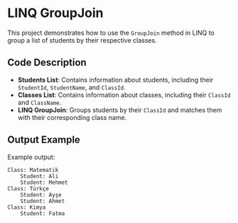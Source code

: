 # LINQ GroupJoin 

This project demonstrates how to use the `GroupJoin` method in LINQ to group a list of students by their respective classes.

## Code Description

- **Students List**: Contains information about students, including their `StudentId`, `StudentName`, and `ClassId`.
- **Classes List**: Contains information about classes, including their `ClassId` and `ClassName`.
- **LINQ GroupJoin**: Groups students by their `ClassId` and matches them with their corresponding class name.

## Output Example
Example output:
```plaintext
Class: Matematik
    Student: Ali
    Student: Mehmet
Class: Türkçe
    Student: Ayşe
    Student: Ahmet
Class: Kimya
    Student: Fatma
